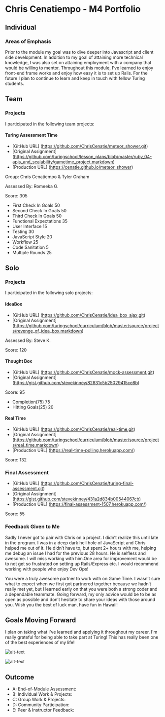 # Chris Cenatiempo - M4 Portfolio

## Individual

### Areas of Emphasis

Prior to the module my goal was to dive deeper into Javascript and client side development. In addition to my goal of attaining more technical knowledge, I was also set on attaining employment with a company that would be willing to mentor. Throughout this module, I've learned to enjoy front-end frame works and enjoy how easy it is to set up Rails. For the future I plan to continue to learn and keep in touch with fellow Turing students.

## Team

### Projects

I participated in the following team projects:

#### Turing Assessment Time
* [GitHub URL] (https://github.com/ChrisCenatie/meteor_shower.git)
* [Original Assignment] (https://github.com/turingschool/lesson_plans/blob/master/ruby_04-apis_and_scalability/gametime_project.markdown)
* [Production URL] (https://cenatie.github.io/meteor_shower)

Group: Chris Cenatiempo & Tyler Graham

Assessed By: Romeeka G.

Score: 305

  * First Check In Goals	50
  * Second Check In Goals	50
  * Third Check In Goals	50
  * Functional Expectations	35
  * User Interface	15
  * Testing	30
  * JavaScript Style	20
  * Workflow	25
  * Code Sanitation	5
  * Multiple Rounds	25

## Solo

### Projects
I participated in the following solo projects:

#### IdeaBox
* [GitHub URL] (https://github.com/ChrisCenatie/idea_box_ajax.git)
* [Original Assignment] (https://github.com/turingschool/curriculum/blob/master/source/projects/revenge_of_idea_box.markdown)

Assessed By: Steve K.

Score: 120

#### Thought Box
* [GitHub URL] (https://github.com/ChrisCenatie/mock-assessment.git)
* [Original Assignment] (https://gist.github.com/stevekinney/82831c5b25029415ce8b)

Score: 95

  * Completion(75) 75
  * Hitting Goals(25) 20

#### Real Time
  * [GitHub URL] (https://github.com/ChrisCenatie/real-time.git)
  * [Original Assignment] (https://github.com/turingschool/curriculum/blob/master/source/projects/real_time.markdown)
  * [Production URL] (https://real-time-polling.herokuapp.com/)

Score: 132

### Final Assessment
* [GitHub URL] (https://github.com/ChrisCenatie/turing-final-assessment.git)
* [Original Assignment] (https://gist.github.com/stevekinney/431a2d834b00544067cb)
* [Production URL] (https://final-assessment-1507.herokuapp.com/)

Score: 55

### Feedback Given to Me

Sadly I never got to pair with Chris on a project. I didn’t realize this until late in the program. I was in a deep dark hell hole of JavaScript and Chris helped me out of it. He didn’t have to, but spent 2+ hours with me, helping me debug an issue I had for the previous 28 hours. He is selfless and awesome. I will miss working with him.One area for improvement would be to not get so frustrated on setting up Rails/Express etc. I would recommend working with people who enjoy Dev Ops!

You were a truly awesome partner to work with on Game Time. I wasn’t sure what to expect when we first got partnered together because we hadn’t really met yet, but I learned early on that you were both a strong coder and a dependable teammate. Going forward, my only advice would be to be as open as possible and don’t hesitate to share your ideas with those around you. Wish you the best of luck man, have fun in Hawaii!


## Goals Moving Forward

I plan on taking what I've learned and applying it throughout my career. I'm really grateful for being able to take part at Turing! This has really been one of the best experiences of my life!

![alt-text](https://images.duckduckgo.com/iu/?u=http%3A%2F%2Fwww.bwbacon.com%2Fwp-content%2Fuploads%2F2015%2F03%2Fturing_logo.png&f=1)

![alt-text](https://images.duckduckgo.com/iu/?u=http%3A%2F%2F3.bp.blogspot.com%2F-x-MujNlfnEk%2FUHRr7CZ_gWI%2FAAAAAAAAITA%2FwB3ZXEByEgI%2Fs1600%2FHawaii-Molokai%2B03.jpg&f=1)

## Outcome

* A: End-of-Module Assessment:
* B: Individual Work & Projects:
* C: Group Work & Projects:
* D: Community Participation:
* E: Peer & Instructor Feedback:
